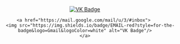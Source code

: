 <div id="badges" align="center">
    <a href="https://vk.com/lodatmos"> 
        <img src="https://img.shields.io/badge/VK-blue?style=for-the-badge&logo=VK&logoColor=white" alt="VK Badge"/>
    </a>
    
    <a href="https://mail.google.com/mail/u/3/#inbox"> 
        <img src="https://img.shields.io/badge/EMAIL-red?style=for-the-badge&logo=Gmail&logoColor=white" alt="VK Badge"/>
    </a>
</div>
